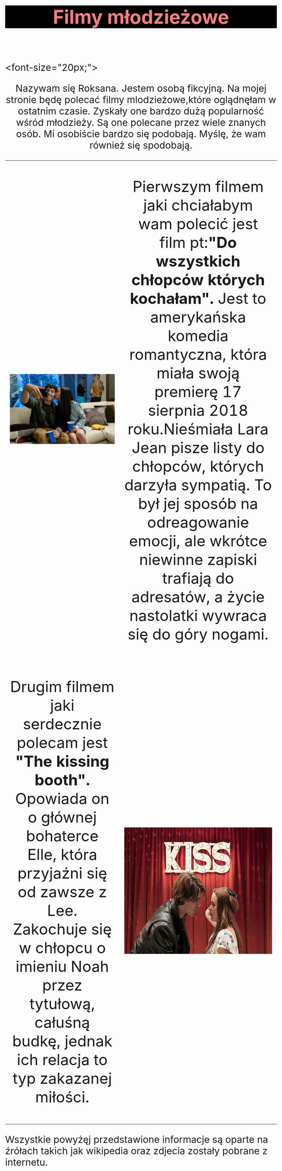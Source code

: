 
<HTML>
<HEAD>
<meta charset = "UTF-8">
<meta name = "description" content = "Roksana Królik">

<TITLE> Filmy młodzieżowe  </TITLE>

</HEAD>

<BODY style="font-size:30px;">

<H1 style="text-align: center; color: LightCoral; background-color: Black; "><b> Filmy młodzieżowe </b></H1><BR>
 
 <font-size="20px;">
<TD>
 
<center>

<P>Nazywam się Roksana.
Jestem osobą fikcyjną.
Na mojej stronie będę polecać filmy mlodzieżowe,które oglądnęłam w ostatnim czasie. Zyskały one bardzo dużą popularność wśród młodzieży. Są one polecane przez wiele znanych osób. Mi osobiście bardzo się podobają. Myślę, że wam również się spodobają. </P>

</center>

</TD>
 
 <BODY style="font-size:30px;">
<TABLE>

<TD>
 
<IMG SRC= 45809601_942289135965733_5688116822667165696_n.jpg  >
 
</TD>

 
 <TD>
 <font size="25px;">

<CENTER>
 
 <P>Pierwszym filmem jaki chciałabym wam polecić jest film pt:<B>"Do wszystkich chłopców których kochałam".</B> Jest to amerykańska komedia romantyczna, która miała swoją premierę 17 sierpnia 2018 roku.Nieśmiała Lara Jean pisze listy do chłopców, których darzyła sympatią. To był jej sposób na odreagowanie emocji, ale wkrótce niewinne zapiski trafiają do adresatów, a życie nastolatki wywraca się do góry nogami. </P> 

 </CENTER>
 </font>
  
</TD>

<TR>

<TD> 
 <font size="20px;">
 
 <CENTER>      

<P>Drugim filmem jaki serdecznie polecam jest <B>"The kissing booth".</B> Opowiada on o głównej bohaterce Elle, która przyjaźni się od zawsze z Lee. Zakochuje się w chłopcu o imieniu Noah przez tytułową, całuśną budkę, jednak ich relacja to typ zakazanej miłości. </P>

</CENTER>
</font>
 
</TD>

<TD>
 
  <IMG SRC= 45734196_2578309362187195_331659496310964224_n.jpg HEIGHT="400" WEIGHT="350" >
  
</TD>

</TR>

  
  
</TABLE>

<TR>
  <P>Wszystkie powyżęj przedstawione informacje są oparte na źrółach takich jak wikipedia oraz zdjecia zostały pobrane z internetu. </P>
 </TR>

                                                                                                      
</HTML>





